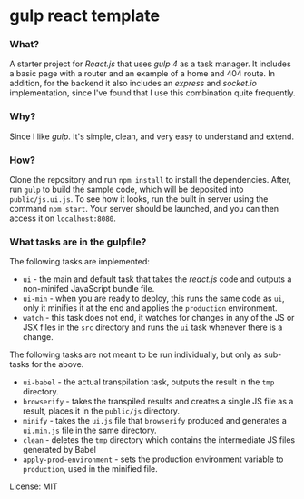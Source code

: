# gulp react template

### What?
A starter project for *React.js* that uses *gulp 4* as a task manager. It includes a basic page with a router and an example of a home and 404 route. In addition, for the backend it also includes an *express* and *socket.io* implementation, since I've found that I use this combination quite frequently.

### Why?
Since I like *gulp*. It's simple, clean, and very easy to understand and extend.

### How?
Clone the repository and run `npm install` to install the dependencies. After, run `gulp` to build the sample code, which will be deposited into `public/js.ui.js`. To see how it looks, run the built in server using the command `npm start`. Your server should be launched, and you can then access it on `localhost:8080`.

### What tasks are in the gulpfile?

The following tasks are implemented:
* `ui` - the main and default task that takes the *react.js* code and outputs a non-minifed JavaScript bundle file.
* `ui-min` - when you are ready to deploy, this runs the same code as `ui`, only it minifies it at the end and applies the `production` environment.
* `watch` - this task does not end, it watches for changes in any of the JS or JSX files in the `src` directory and runs the `ui` task whenever there is a change.

The following tasks are not meant to be run individually, but only as sub-tasks for the above.

* `ui-babel` - the actual transpilation task, outputs the result in the `tmp` directory.
* `browserify` - takes the transpiled results and creates a single JS file as a result, places it in the `public/js` directory.
* `minify` - takes the `ui.js` file that `browserify` produced and generates a `ui.min.js` file in the same directory. 
* `clean` - deletes the `tmp` directory which contains the intermediate JS files generated by Babel
* `apply-prod-environment` - sets the production environment variable to `production`, used in the minified file.

License: MIT